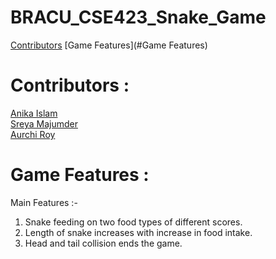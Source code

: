 # BRACU_CSE423_Snake_Game

[Contributors](#Contributors)
[Game Features](#Game Features)

# Contributors : 

[Anika Islam](https://github.com/anikabytes) <br/>
[Sreya Majumder](https://github.com/sreya-majumder) <br/>
[Aurchi Roy]()

# Game Features : 

Main Features :-
1. Snake feeding on two food types of different scores. <br/>
2. Length of snake increases with increase in food intake. <br/>
3. Head and tail collision ends the game. <br/> 
